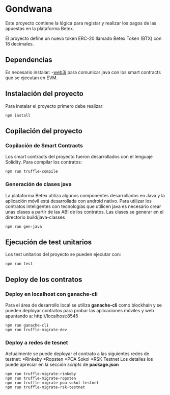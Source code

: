 # Gondwana
Este proyecto contiene la lógica para registar y realizar los pagos de las apuestas en la plataforma Betex. 

El proyecto define un nuevo token ERC-20 llamado Betex Token (BTX) con 18 decimales.

## Dependencias
Es necesario instalar: 
-[web3j](https://web3j.io/) para comunicar java con los smart contracts que se ejecutan en EVM.


## Instalación del proyecto
Para instalar el proyecto primero debe realizar: 
```
npm install
```

## Copilación del proyecto
### Copilación de Smart Contracts
Los smart contracts del proyecto fueron desarrollados con el lenguaje Solidity.
Para compilar los contratos: 
```
npm run truffle-compile
```

### Generación de clases java
La plataforma Betex utiliza algunos componentes desarrollados en Java y la aplicación móvil 
está desarrollada con android nativo. Para utilizar los contratos inteligentes con tecnologías que utilicen java es necesario crear unas clases a partir de las ABI de los contratos.
Las clases se generar en el directorio build/java-classes

```
npm run gen-java
```
## Ejecución de test unitarios
Los test unitarios del proyecto se pueden ejecutar con: 
```
npm run test
```
## Deploy de los contratos
### Deploy en localhost con ganache-cli
Para el área de desarrollo local se utiliza **ganache-cli** como blockhain y se pueden deployar
contratos para probar las aplicaciones móviles y web apuntando a: http://localhost:8545
```
npm run ganache-cli
npm run truffle-migrate-dev
```

### Deploy a redes de tesnet
Actualmente se puede deployar el contrato a las siguientes redes de testnet:
*Rinkeby
*Ropsten
*POA Sokol
*RSK Testnet
Los detalles los puede apreciar en la sección *scripts* de **package.json**
```
npm run truffle-migrate-rinkeby
npm run truffle-migrate-ropsten
npm run truffle-migrate-poa-sokol-testnet
npm run truffle-migrate-rsk-testnet
```

